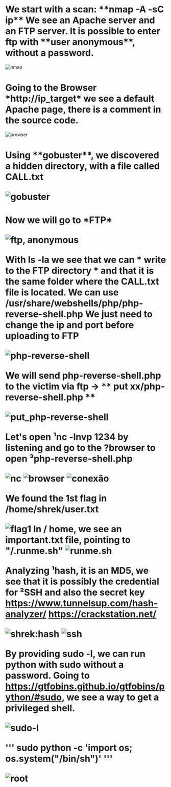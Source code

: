 <h1>We start with a scan: **nmap -A -sC ip**
We see an Apache server and an FTP server. It is possible to enter ftp with **user anonymous**, without a password.</h1>

![nmap](https://raw.githubusercontent.com/elias403/Write-up-s/main/images/THM%20-%20Basic%20Hack/1.PNG)</h1>

<h1>Going to the Browser *http://ip_target* we see a default Apache page, there is a comment in the source code.</h1>

![browser](https://raw.githubusercontent.com/elias403/Write-up-s/main/images/THM%20-%20Basic%20Hack/2.png)

<h1>Using **gobuster**, we discovered a hidden directory, with a file called CALL.txt

![gobuster](https://raw.githubusercontent.com/elias403/Write-up-s/main/images/THM%20-%20Basic%20Hack/3.png)

<h1>Now we will go to *FTP*

![ftp, anonymous](https://raw.githubusercontent.com/elias403/Write-up-s/main/images/THM%20-%20Basic%20Hack/4.PNG)

With **ls -la** we see that we can * write to the FTP directory * and that it is the same folder where the CALL.txt file is located.
We can use /usr/share/webshells/php/php-reverse-shell.php
We just need to change the ip and port before uploading to FTP

![php-reverse-shell](https://raw.githubusercontent.com/elias403/Write-up-s/main/images/THM%20-%20Basic%20Hack/5.PNG)

We will send php-reverse-shell.php to the victim via ftp -> ** put xx/php-reverse-shell.php **

![put_php-reverse-shell](https://raw.githubusercontent.com/elias403/Write-up-s/main/images/THM%20-%20Basic%20Hack/6.PNG)

Let's open ¹**nc -lnvp 1234** by listening and go to the ?browser to open ³php-reverse-shell.php

![nc](https://raw.githubusercontent.com/elias403/Write-up-s/main/images/THM%20-%20Basic%20Hack/7.PNG)
![browser](https://raw.githubusercontent.com/elias403/Write-up-s/main/images/THM%20-%20Basic%20Hack/8.PNG)
![conexão](https://raw.githubusercontent.com/elias403/Write-up-s/main/images/THM%20-%20Basic%20Hack/9.PNG)

We found the 1st flag in /home/shrek/user.txt

![flag1](https://raw.githubusercontent.com/elias403/Write-up-s/main/images/THM%20-%20Basic%20Hack/10.PNG)
In / home, we see an important.txt file, pointing to "/.runme.sh"
![runme.sh](https://raw.githubusercontent.com/elias403/Write-up-s/main/images/THM%20-%20Basic%20Hack/11.PNG)

Analyzing ¹hash, it is an MD5, we see that it is possibly the credential for ²SSH and also the secret key
https://www.tunnelsup.com/hash-analyzer/
https://crackstation.net/

![shrek:hash](https://raw.githubusercontent.com/elias403/Write-up-s/main/images/THM%20-%20Basic%20Hack/12.PNG)
![ssh](https://raw.githubusercontent.com/elias403/Write-up-s/main/images/THM%20-%20Basic%20Hack/13.PNG)

By providing sudo -l, we can run python with sudo without a password. Going to https://gtfobins.github.io/gtfobins/python/#sudo, we see a way to get a privileged shell.

![sudo-l](https://raw.githubusercontent.com/elias403/Write-up-s/main/images/THM%20-%20Basic%20Hack/14.PNG)

'''
sudo python -c 'import os; os.system("/bin/sh")'
'''

![root](https://raw.githubusercontent.com/elias403/Write-up-s/main/images/THM%20-%20Basic%20Hack/15.PNG)


